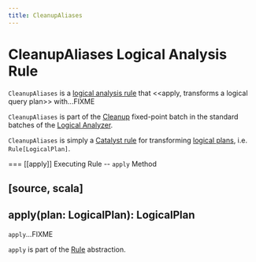```yaml
---
title: CleanupAliases
---
```


# CleanupAliases Logical Analysis Rule

`CleanupAliases` is a [logical analysis rule](../Analyzer.md#batches) that <<apply, transforms a logical query plan>> with...FIXME

`CleanupAliases` is part of the [Cleanup](../Analyzer.md#Cleanup) fixed-point batch in the standard batches of the [Logical Analyzer](../Analyzer.md).

`CleanupAliases` is simply a [Catalyst rule](../catalyst/Rule.md) for transforming [logical plans](../logical-operators/LogicalPlan.md), i.e. `Rule[LogicalPlan]`.

=== [[apply]] Executing Rule -- `apply` Method

[source, scala]
----
apply(plan: LogicalPlan): LogicalPlan
----

`apply`...FIXME

`apply` is part of the [Rule](../catalyst/Rule.md#apply) abstraction.
